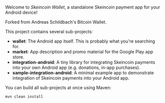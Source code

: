 Welcome to _Skeincoin Wallet_, a standalone Skeincoin payment app for your Android device!

Forked from Andreas Schildbach's Bitcoin Wallet.

This project contains several sub-projects:

 * __wallet__:
     The Android app itself. This is probably what you're searching for.
 * __market__:
     App description and promo material for the Google Play app store.
 * __integration-android__:
     A tiny library for integrating Skeincoin payments into your own Android app
     (e.g. donations, in-app purchases).
 * __sample-integration-android__:
     A minimal example app to demonstrate integration of Skeincoin payments into
     your Android app.

You can build all sub-projects at once using Maven:

`mvn clean install`
